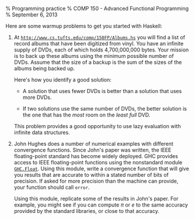 % Programming practice
% COMP 150 - Advanced Functional Programming
% September 6, 2013

Here are some warmup problems to get you started with Haskell:

1. At
[`http://www.cs.tufts.edu/comp/150FP/Albums.hs`](http://www.cs.tufts.edu/comp/150FP/Albums.hs)
you will find a list of record albums that have been digitized from
vinyl.
You have an infinite supply of DVDs, each of which holds 4,700,000,000 bytes.
Your mission is to back up these albums using the minimum possible number of
DVDs.
Assume that the size of a backup is the sum of the sizes of the albums
being backed up.

    Here's how you identify a good solution:

    - A solution that uses fewer DVDs is better than a solution that
      uses more DVDs.

    - If two solutions use the same number of DVDs, the better
      solution is the one that has the *most* room on the *least full* DVD.

    This problem provides a good opportunity to use lazy evaluation
    with infinite data structures.

1. John Hughes does a number of numerical examples with different
convergence functions.  Since John's paper was written, the IEEE
floating-point standard has become widely deployed.  GHC provides
access to IEEE floating-point functions using the nonstandard module
[`GHC.Float`](http://hackage.haskell.org/packages/archive/base/3.0.3.0/doc/html/GHC-Float.html).
Using this module, write a convergence function that will give you
results that are accurate to within a stated number of bits of
precision.  If asked for more precision than the machine can provide,
your function should call `error`.

    Using this module, replicate some of the results in John's paper.
    For example, you might see if you can compute $\pi$ or $e$ to the
    same accuracy provided by the standard libraries, or close to that
    accuracy. 
